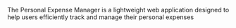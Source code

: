 The Personal Expense Manager is a lightweight web application designed to help users efficiently track and manage their personal expenses
